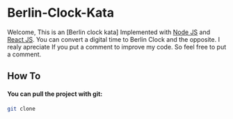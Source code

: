 # Berlin-Clock-Kata

Welcome, This is an [Berlin clock kata] Implemented with [Node JS](https://nodejs.org) and [React JS](https://reactjs.org/). You can convert a digital time to Berlin Clock and the opposite.
I realy apreciate If you put a comment to improve my code. So feel free to put a comment.

## How To
#### You can pull the project with git:
```sh
git clone 
